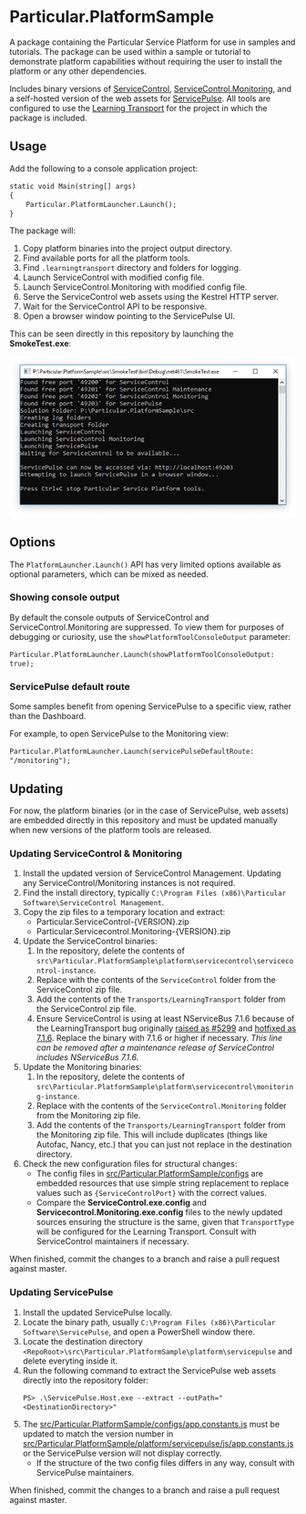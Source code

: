 # Particular.PlatformSample

A package containing the Particular Service Platform for use in samples and tutorials. The package can be used within a sample or tutorial to demonstrate platform capabilities without requiring the user to install the platform or any other dependencies.

Includes binary versions of [ServiceControl](https://github.com/Particular/ServiceControl), [ServiceControl.Monitoring](https://github.com/Particular/ServiceControl.Monitoring), and a self-hosted version of the web assets for [ServicePulse](https://github.com/Particular/ServicePulse). All tools are configured to use the [Learning Transport](https://docs.particular.net/transports/learning/) for the project in which the package is included.


## Usage

Add the following to a console application project:

```
static void Main(string[] args)
{
    Particular.PlatformLauncher.Launch();
}
```

The package will:

1. Copy platform binaries into the project output directory.
1. Find available ports for all the platform tools.
1. Find `.learningtransport` directory and folders for logging.
1. Launch ServiceControl with modified config file.
1. Launch ServiceControl.Monitoring with modified config file.
1. Serve the ServiceControl web assets using the Kestrel HTTP server.
1. Wait for the ServiceControl API to be responsive.
1. Open a browser window pointing to the ServicePulse UI.

This can be seen directly in this repository by launching the **SmokeTest.exe**:

![SmokeTest Output](output.png)

## Options

The `PlatformLauncher.Launch()` API has very limited options available as optional parameters, which can be mixed as needed.

### Showing console output

By default the console outputs of ServiceControl and ServiceControl.Monitoring are suppressed. To view them for purposes of debugging or curiosity, use the `showPlatformToolConsoleOutput` parameter:

```
Particular.PlatformLauncher.Launch(showPlatformToolConsoleOutput: true);
```

### ServicePulse default route

Some samples benefit from opening ServicePulse to a specific view, rather than the Dashboard.

For example, to open ServicePulse to the Monitoring view:

```
Particular.PlatformLauncher.Launch(servicePulseDefaultRoute: "/monitoring");
```


## Updating

For now, the platform binaries (or in the case of ServicePulse, web assets) are embedded directly in this repository and must be updated manually when new versions of the platform tools are released.

### Updating ServiceControl & Monitoring

1. Install the updated version of ServiceControl Management. Updating any ServiceControl/Monitoring instances is not required.
2. Find the install directory, typically `C:\Program Files (x86)\Particular Software\ServiceControl Management`.
3. Copy the zip files to a temporary location and extract:
    * Particular.ServiceControl-{VERSION}.zip
    * Particular.Servicecontrol.Monitoring-{VERSION}.zip
4. Update the ServiceControl binaries:
    1. In the repository, delete the contents of `src\Particular.PlatformSample\platform\servicecontrol\servicecontrol-instance`.
    2. Replace with the contents of the `ServiceControl` folder from the ServiceControl zip file.
    3. Add the contents of the `Transports/LearningTransport` folder from the ServiceControl zip file.
    4. Ensure ServiceControl is using at least NServiceBus 7.1.6 because of the LearningTransport bug originally [raised as #5299](https://github.com/Particular/NServiceBus/pull/5299) and [hotfixed as 7.1.6](https://github.com/Particular/ServiceControl/pull/1522). Replace the binary with 7.1.6 or higher if necessary. *This line can be removed after a maintenance release of ServiceControl includes NServiceBus 7.1.6.*
5. Update the Monitoring binaries:
    1. In the repository, delete the contents of  `src\Particular.PlatformSample\platform\servicecontrol\monitoring-instance`.
    2. Replace with the contents of the `ServiceControl.Monitoring` folder from the Monitoring zip file.
    3. Add the contents of the `Transports/LearningTransport` folder from the Monitoring zip file. This will include duplicates (things like Autofac, Nancy, etc.) that you can just not replace in the destination directory.
6. Check the new configuration files for structural changes:
    * The config files in [src/Particular.PlatformSample/configs](https://github.com/Particular/Particular.PlatformSample/tree/master/src/Particular.PlatformSample/configs) are embedded resources that use simple string replacement to replace values such as `{ServiceControlPort}` with the correct values.
    * Compare the **ServiceControl.exe.config** and **Servicecontrol.Monitoring.exe.config** files to the newly updated sources ensuring the structure is the same, given that `TransportType` will be configured for the Learning Transport. Consult with ServiceControl maintainers if necessary.

When finished, commit the changes to a branch and raise a pull request against master.

### Updating ServicePulse

1. Install the updated ServicePulse locally.
2. Locate the binary path, usually `C:\Program Files (x86)\Particular Software\ServicePulse`, and open a PowerShell window there.
3. Locate the destination directory `<RepoRoot>\src\Particular.PlatformSample\platform\servicepulse` and delete everyting inside it. 
4. Run the following command to extract the ServicePulse web assets directly into the repository folder:
    ```
    PS> .\ServicePulse.Host.exe --extract --outPath="<DestinationDirectory>"
    ```
5. The [src/Particular.PlatformSample/configs/app.constants.js](https://github.com/Particular/Particular.PlatformSample/blob/master/src/Particular.PlatformSample/configs/app.constants.js) must be updated to match the version number in [src/Particular.PlatformSample/platform/servicepulse/js/app.constants.js](https://github.com/Particular/Particular.PlatformSample/blob/master/src/Particular.PlatformSample/platform/servicepulse/js/app.constants.js) or the ServicePulse version will not display correctly.
    * If the structure of the two config files differs in any way, consult with ServicePulse maintainers.

When finished, commit the changes to a branch and raise a pull request against master.

